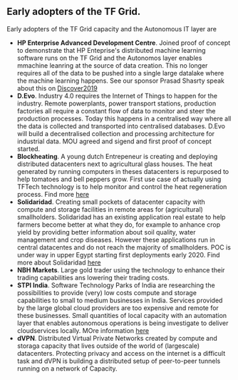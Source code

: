 ## Early adopters of the TF Grid.

Early adopters of the TF Grid capacity and the Autonomous IT layer are
- **HP Enterprise Advanced Development Centre**.  Joined proof of concept to demonstrate that HP Enteprise's distributed machine learning software runs on the TF Grid and the Autonomos layer enables mmachine leanring at the source of data creation.  This no longer requires all of the data to be pushed into a single large datalake where the machine learning happens. See our sponsor Prasad Shasrty speak about this on [Discover2019](https://community.hpe.com/t5/Behind-the-scenes-at-Labs/Watch-Jake-Ludington-interview-Prasad-Shastry-on-how-to-improve/ba-p/7055307#.XYjDrJMvOL4)
- **D.Evo**. Industry 4.0 requires the Internet of Things to happen for the industry.   Remote powerplants, power transport stations, production factories all require a constant flow of data to monitor and steer the production processes.  Today this happens in a centralised way where all the data is collected and transported into centralised databases.  D.Evo will build a decentralised collection and processing architecture for industrial data. MOU agreed and sigend and first proof of concept started.
- **Blockheating**.  A young dutch  Entrepeneur is creating and deploying distributed datacenters next to agricultural glass houses.  The heat generated by running computers in theses datacenters is repurposed to help tomatoes and bell peppers grow.  First use case of actually using TFTech technology is to help monitor and control the heat regeneration process.  Find more [here](https://www.blockheating.com/)
- **Solidaridad**.  Creating small pockets of datacenter capacity with compute and storage facilities in remote areas for (agricultural) smallholders.  Solidaridad has an existing application real estate to help farmers become better at what they do, for example to anhance crop yield by providing better information about soil quality, water management and crop diseases. However these applications run in central datacentes and do not reach the majority of smallholders. POC is under way in upper Egypt starting first deployments early 2020.  Find more about Solidaridad [here](https://www.solidaridadnetwork.org/)
- **NBH Markets**.  Large gold trader using the technology to enhance their trading capabilities ans lowering their trading costs.
- **STPI India**.  Software Technology Parks of India are researching the possibilities to provide (very) low costs compute and storage capabilities to small to medium businesses in India.  Services provided by the large global cloud providers are too expensive and remote for these businesses.  Small quantities of local capacity with an automation layer that enables autonomous operations is being investigate to deliver cloudservices locally.  MOre information [here](https://meity.gov.in/content/stpi)
- **dVPN**.  Distributed Virtual Private Networks created by compute and storaga capacity that lives outside of the world of (largescale) datacenters.  Protecting privacy and access on the internet is a difficult task and dVPN is building a distributed setup of peer-to-peer tunnels running on a network of Capacity.
